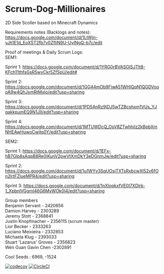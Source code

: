 # Scrum-Dog-Millionaires
2D Side Scoller based on Minecraft Dynamics

Requirements notes (Backlogs and notes):  
https://docs.google.com/document/d/1LtWjn-yJh1E1d_EoXST2fb7v0ZfIiN9U-UyINgQ-b7c/edit    

Proof of meetings & Daily Scrum Logs:    
SEM1:  

Sprint 1: https://docs.google.com/document/d/1YRG0rBVASGISJTlt8-KFch11thfsGsR5wvCkr5ZfSpU/edit#   

Sprint 2: https://docs.google.com/document/d/1GG44mOb9FiwA51WHIQqN1QGDVoooA9w4QhJxmRtMxIo/edit?usp=sharing

Sprint 3: https://docs.google.com/document/d/1PD5AnRz9jDJ5wTZBcshxm1VUs_YJqakkpumEQ9N1JII/edit?usp=sharing

Sprint 4: https://docs.google.com/document/d/1MTUWDcQ_OsV8ZTwhhilz2kBpbXmNHEAwHuwoCwjtq0Y/edit?usp=sharing

SEM2:

Sprint 1:  https://docs.google.com/document/d/1EFx-hB7Glp8sAqpB8Re0iKunV2pwVtXmDkY3eDGnmJw/edit?usp=sharing

Sprint 2:  https://docs.google.com/document/d/1u1WYv3SqUOsiTXTsRxbcwXl52v6fOn2lrtFZlueMPR4/edit?usp=sharing  
  
Sprint 3: https://docs.google.com/document/d/1nXlopkxfVE0I7XDlrk-1_XpbnlVGgmI46G6MvWOk0l4/edit?usp=sharing
  
Group members  
Benjamin Servant - 2420656  
Damion Harvey - 2303289  
Jeremy Stott - 2368841  
Justin Knopfmacher - 2356115 (scrum master)  
Lior Becker - 2333263  
Luciano Meixieira - 2332853  
Michaela Klug - 2393033  
Stuart 'Lazarus' Groves - 2356823  
Wen Guan Gavin Chen -2302891  

Cool Seeds : 6969, -1524    

[![codecov](https://codecov.io/gh/2333263/ScrumDogMillionaires/branch/main/graph/badge.svg?token=S5G6FCJHRC)](https://codecov.io/gh/2333263/ScrumDogMillionaires)
[![CircleCI](https://dl.circleci.com/status-badge/img/gh/2333263/ScrumDogMillionaires/tree/main.svg?style=svg&circle-token=cbc0576b8bffcae85a383665f15eb53e176cc9e0)](https://dl.circleci.com/status-badge/redirect/gh/2333263/ScrumDogMillionaires/tree/main)
